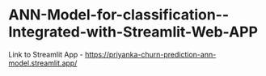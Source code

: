 # ANN-Model-for-classification--Integrated-with-Streamlit-Web-APP

Link to Streamlit App - https://priyanka-churn-prediction-ann-model.streamlit.app/
